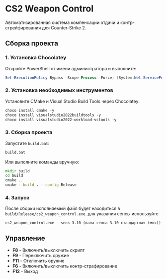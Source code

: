 # CS2 Weapon Control

Автоматизированная система компенсации отдачи и контр-стрейфирования для Counter-Strike 2.

## Сборка проекта

### 1. Установка Chocolatey

Откройте PowerShell от имени администратора и выполните:

```powershell
Set-ExecutionPolicy Bypass -Scope Process -Force; [System.Net.ServicePointManager]::SecurityProtocol = [System.Net.ServicePointManager]::SecurityProtocol -bor 3072; iex ((New-Object System.Net.WebClient).DownloadString('https://community.chocolatey.org/install.ps1'))
```

### 2. Установка необходимых инструментов

Установите CMake и Visual Studio Build Tools через Chocolatey:

```powershell
choco install cmake -y
choco install visualstudio2022buildtools -y
choco install visualstudio2022-workload-vctools -y
```

### 3. Сборка проекта

Запустите `build.bat`:

```cmd
build.bat
```

Или выполните команды вручную:

```cmd
mkdir build
cd build
cmake ..
cmake --build . --config Release
```

### 4. Запуск

После сборки исполняемый файл будет находиться в `build/Release/cs2_weapon_control.exe`.
для указания сенсы используйте

`cs2_weapon_control.exe --sens 3.10 (вала сенса 3.10 стандартная (моя))`
## Управление

- **F8** - Включить/выключить скрипт
- **F9** - Переключить оружие
- **F11** - Отключить оружие
- **F6** - Включить/выключить контр-страфирование
- **F12** - Выход

